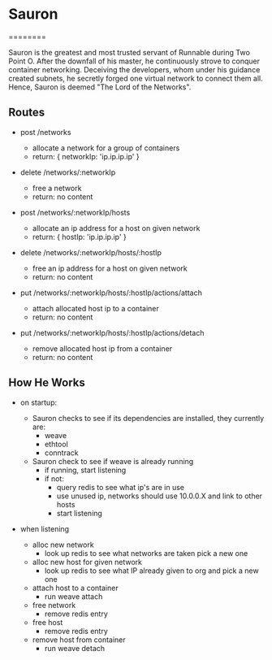 # Sauron
========

Sauron is the greatest and most trusted servant of Runnable during Two Point O.  After the downfall of his master, he continuously strove to conquer container networking.  Deceiving the developers, whom under his guidance created subnets, he secretly forged one virtual network to connect them all.  Hence, Sauron is deemed "The Lord of the Networks".


## Routes
* post /networks
  * allocate a network for a group of containers
  * return: { networkIp: 'ip.ip.ip.ip' }

* delete /networks/:networkIp
  * free a network
  * return: no content

* post /networks/:networkIp/hosts
  * allocate an ip address for a host on given network
  * return: { hostIp: 'ip.ip.ip.ip' }

* delete /networks/:networkIp/hosts/:hostIp
  * free an ip address for a host on given network
  * return: no content

* put /networks/:networkIp/hosts/:hostIp/actions/attach
  * attach allocated host ip to a container
  * return: no content

* put /networks/:networkIp/hosts/:hostIp/actions/detach
  * remove allocated host ip from a container
  * return: no content


## How He Works
* on startup:
  * Sauron checks to see if its dependencies are installed, they currently are:
    * weave
    * ethtool
    * conntrack
  * Sauron check to see if weave is already running
    * if running, start listening
    * if not:
      * query redis to see what ip's are in use
      * use unused ip, networks should use 10.0.0.X and link to other hosts
      * start listening

* when listening
  * alloc new network
    * look up redis to see what networks are taken pick a new one
  * alloc new host for given network
    * look up redis to see what IP already given to org and pick a new one
  * attach host to a container
    * run weave attach
  * free network
    * remove redis entry
  * free host
    * remove redis entry
  * remove host from container
    * run weave detach

